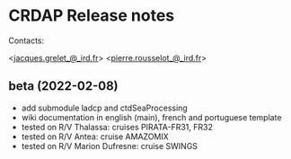 # CRDAP Release notes

Contacts: 

<jacques.grelet_@_ird.fr>
<pierre.rousselot_@_ird.fr>

## beta (2022-02-08)
+ add submodule ladcp and ctdSeaProcessing
+ wiki documentation in english (main), french and portuguese template
+ tested on R/V Thalassa: cruises PIRATA-FR31, FR32 
+ tested on R/V Antea: cruise AMAZOMIX
+ tested on R/V Marion Dufresne: cruise SWINGS